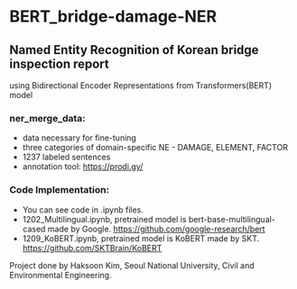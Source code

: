 # BERT_bridge-damage-NER
## Named Entity Recognition of Korean bridge inspection report  
using Bidirectional Encoder Representations from Transformers(BERT) model


### ner_merge_data:  
- data necessary for fine-tuning
- three categories of domain-specific NE - DAMAGE, ELEMENT, FACTOR
- 1237 labeled sentences
- annotation tool: https://prodi.gy/


### Code Implementation:
- You can see code in .ipynb files.
- 1202_Multilingual.ipynb, pretrained model is bert-base-multilingual-cased made by Google. https://github.com/google-research/bert
- 1209_KoBERT.ipynb, pretrained model is KoBERT made by SKT. https://github.com/SKTBrain/KoBERT




Project done by Haksoon Kim, Seoul National University, Civil and Environmental Engineering.
